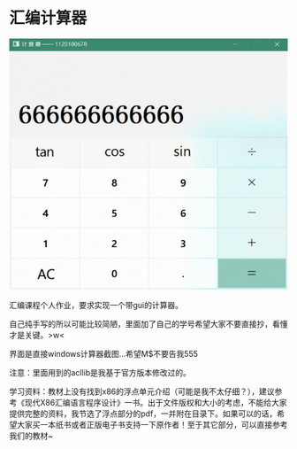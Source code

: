 # 汇编计算器

![img](./img.jpg)

汇编课程个人作业，要求实现一个带gui的计算器。

自己纯手写的所以可能比较简陋，里面加了自己的学号希望大家不要直接抄，看懂才是关键。>w<

界面是直接windows计算器截图...希望M$不要告我555

注意：里面用到的acllib是我基于官方版本修改过的。

学习资料：教材上没有找到x86的浮点单元介绍（可能是我不太仔细？），建议参考《现代X86汇编语言程序设计》一书。出于文件版权和大小的考虑，不能给大家提供完整的资料，我节选了浮点部分的pdf，一并附在目录下。如果可以的话，希望大家买一本纸书或者正版电子书支持一下原作者！至于其它部分，可以直接参考我们的教材~